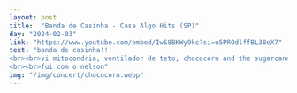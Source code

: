 ```yaml
---
layout: post
title:  "Banda de Casinha - Casa Algo Hits (SP)"
day: "2024-02-03"
link: "https://www.youtube.com/embed/IwS8BKWy9kc?si=u5PROdlffBL38eX7"
text: "banda de casinha!!! 
<br><br>vi mitocondria, ventilador de teto, chococorn and the sugarcanes, chão de taco e eliminadorzinho
<br><br>fui com o nelson"
img: "/img/concert/chococorn.webp"
---
```

